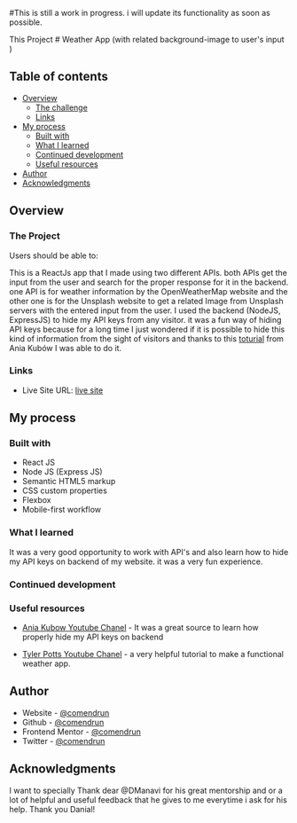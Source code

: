 #This is still a work in progress. i will update its functionality as soon as possible.

This Project # Weather App (with related background-image to user's input )

## Table of contents

- [Overview](#overview)
  - [The challenge](#the-challenge)
  - [Links](#links)
- [My process](#my-process)
  - [Built with](#built-with)
  - [What I learned](#what-i-learned)
  - [Continued development](#continued-development)
  - [Useful resources](#useful-resources)
- [Author](#author)
- [Acknowledgments](#acknowledgments)

## Overview

### The Project

Users should be able to:

This is a ReactJs app that I made using two different APIs. both APIs get the input from the user and search for the proper response for it in the backend.
one API is for weather information by the OpenWeatherMap website and the other one is for the Unsplash website to get a related Image from Unsplash servers with the entered input from the user.
I used the backend (NodeJS, ExpressJS) to hide my API keys from any visitor. it was a fun way of hiding API keys because for a long time I just wondered if it is possible to hide this kind of information from the sight of visitors and thanks to this [toturial](https://www.youtube.com/watch?v=FcwfjMebjTU) from Ania Kubów I was able to do it.

### Links

- Live Site URL: [ live site ](https://comendrun.com/weather-app)

## My process

### Built with

- React JS
- Node JS (Express JS)
- Semantic HTML5 markup
- CSS custom properties
- Flexbox
- Mobile-first workflow

### What I learned

It was a very good opportunity to work with API's and also learn how to hide my API keys on backend of my website. it was a very fun experience.

### Continued development

### Useful resources

- [Ania Kubow Youtube Chanel](https://www.youtube.com/watch?v=FcwfjMebjTU) - It was a great source to learn how properly hide my API keys on backend

- [Tyler Potts Youtube Chanel](https://www.youtube.com/watch?v=GuA0_Z1llYU&t=1342s) - a very helpful tutorial to make a functional weather app.

## Author

- Website - [@comendrun](https://comendrun.com/)
- Github - [@comendrun](https://github.com/comendrun)
- Frontend Mentor - [@comendrun](https://www.frontendmentor.io/profile/comendrun)
- Twitter - [@comendrun](https://twitter.com/comendrun)

## Acknowledgments

I want to specially Thank dear @DManavi for his great mentorship and or a lot of helpful and useful feedback that he gives to me everytime i ask for his help. Thank you Danial!
